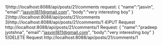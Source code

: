 1)http://localhost:8088/api/posts/21/comments
request:
{
"name":"jasvin",
"email":"jasvin1811@gmail.com",
"body":"very interesting boy"
}
2)http://localhost:8088/api/posts/21/comments
3)http://localhost:8088/api/posts/21/comments/1
4)PUT Request
http://localhost:8088/api/posts/21/comments/1
    Request:
    {
    "name":"pradeep jyotshna",
    "email":"jasvin1811@gmail.com",
    "body":"very interesting boy"
    }
5)DELETE Request
http://localhost:8088/api/posts/21/comments/1